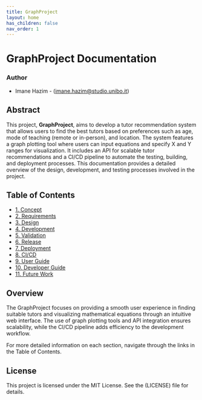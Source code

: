 ```yaml
---
title: GraphProject
layout: home
has_children: false
nav_order: 1
---
```

# GraphProject Documentation

### Author
- Imane Hazim - (imane.hazim@studio.unibo.it)

## Abstract

This project, **GraphProject**, aims to develop a tutor recommendation system that allows users to find the best tutors based on preferences such as age, mode of teaching (remote or in-person), and location. The system features a graph plotting tool where users can input equations and specify X and Y ranges for visualization. It includes an API for scalable tutor recommendations and a CI/CD pipeline to automate the testing, building, and deployment processes. This documentation provides a detailed overview of the design, development, and testing processes involved in the project.

## Table of Contents

- [1. Concept](sections/01-concept/index.md)
- [2. Requirements](sections/02-requirements/index.md)
- [3. Design](sections/03-design/index.md)
- [4. Development](sections/04-development/index.md)
- [5. Validation](sections/05-validation/index.md)
- [6. Release](sections/06-release/index.md)
- [7. Deployment](sections/07-deployment/index.md)
- [8. CI/CD](sections/08-cicd/index.md)
- [9. User Guide](sections/09-userguide/index.md)
- [10. Developer Guide](sections/10-developerguide/index.md)
- [11. Future Work](sections/12-futurework/index.md)

## Overview

The GraphProject focuses on providing a smooth user experience in finding suitable tutors and visualizing mathematical equations through an intuitive web interface. The use of graph plotting tools and API integration ensures scalability, while the CI/CD pipeline adds efficiency to the development workflow. 

For more detailed information on each section, navigate through the links in the Table of Contents.

## License

This project is licensed under the MIT License. See the (LICENSE) file for details.
